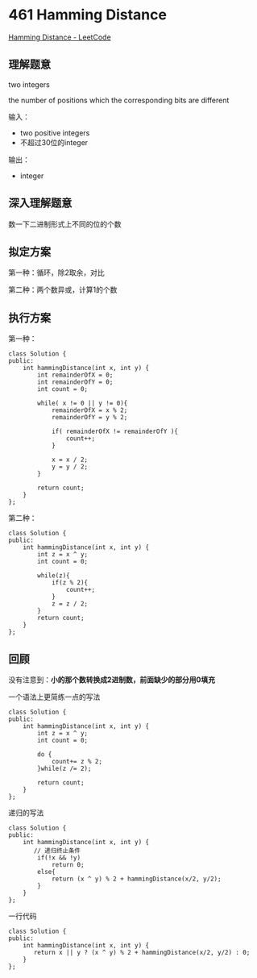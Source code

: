 # 461 Hamming Distance

[Hamming Distance - LeetCode](https://leetcode.com/problems/hamming-distance/)

## 理解题意

two integers

the number of positions which the corresponding bits are different

输入：

- two positive integers
- 不超过30位的integer

输出：

- integer

## 深入理解题意

数一下二进制形式上不同的位的个数

## 拟定方案

第一种：循环，除2取余，对比

第二种：两个数异或，计算1的个数

## 执行方案

第一种：

    class Solution {
    public:
        int hammingDistance(int x, int y) {
            int remainderOfX = 0;
            int remainderOfY = 0;
            int count = 0;
            
            while( x != 0 || y != 0){
                remainderOfX = x % 2;
                remainderOfY = y % 2;
                
                if( remainderOfX != remainderOfY ){
                    count++;
                }
                
                x = x / 2;
                y = y / 2;
            } 
            
            return count;
        }
    };

第二种：

    class Solution {
    public:
        int hammingDistance(int x, int y) {
            int z = x ^ y;
            int count = 0;
            
            while(z){
                if(z % 2){
                    count++;
                }
                z = z / 2;
            }
            return count;
        }
    };

## 回顾

没有注意到：**小的那个数转换成2进制数，前面缺少的部分用0填充**

一个语法上更简练一点的写法

    class Solution {
    public:
        int hammingDistance(int x, int y) {
            int z = x ^ y;
            int count = 0;
            
            do {
                count+= z % 2;
            }while(z /= 2);
            
            return count;
        }
    };

递归的写法

    class Solution {
    public:
        int hammingDistance(int x, int y) {
           // 递归终止条件
            if(!x && !y)
                return 0;
            else{
                return (x ^ y) % 2 + hammingDistance(x/2, y/2);
            }
        }
    };

一行代码

    class Solution {
    public:
        int hammingDistance(int x, int y) {
           return x || y ? (x ^ y) % 2 + hammingDistance(x/2, y/2) : 0;
        }
    };